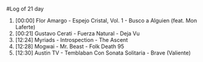#Log of 21 day

1. [00:00] Flor Amargo - Espejo Cristal, Vol. 1 - Busco a Alguien (feat. Mon Laferte)
1. [00:21] Gustavo Cerati - Fuerza Natural - Deja Vu
1. [12:24] Myriads - Introspection - The Ascent
1. [12:28] Mogwai - Mr. Beast - Folk Death 95
1. [12:30] Austin TV - Temblaban Con Sonata Solitaria - Brave (Valiente)
